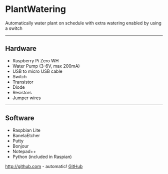 # PlantWatering
Automatically water plant on schedule with extra watering enabled by using a switch

-------------------------------------------------------------------------------------
## Hardware

* Raspberry Pi Zero WH 
* Water Pump (3-6V, max 200mA) 
* USB to micro USB cable
* Switch
* Transistor
* Diode
* Resistors
* Jumper wires

-------------------------------------------------------------------------------------
## Software

* Raspbian Lite
* BanelaEtcher
* Putty
* Bonjour
* Notepad++
* Python (included in Raspian)



http://github.com - automatic!
[GitHub](http://github.com)
